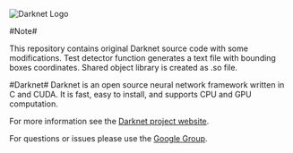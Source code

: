 ![Darknet Logo](http://pjreddie.com/media/files/darknet-black-small.png)

#Note#

This repository contains original Darknet source code with some modifications.
Test detector function generates a text file with bounding boxes coordinates.
Shared object library is created as .so file.

#Darknet#
Darknet is an open source neural network framework written in C and CUDA. It is fast, easy to install, and supports CPU and GPU computation.

For more information see the [Darknet project website](http://pjreddie.com/darknet).

For questions or issues please use the [Google Group](https://groups.google.com/forum/#!forum/darknet).
